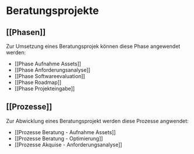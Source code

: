 # Beratungsprojekte

## [[Phasen]]

Zur Umsetzung eines Beratungsprojek können diese Phase angewendet werden:

* [[Phase Aufnahme Assets]]
* [[Phase Anforderungsanalyse]]
* [[Phase Softwareevaluation]]
* [[Phase Roadmap]]
* [[Phase Projekteingabe]]

## [[Prozesse]]

Zur Abwicklung eines Beratungsprojekt werden diese Prozesse angwendet:

* [[Prozesse Beratung - Aufnahme Assets]]
* [[Prozesse Beratung - Optimierung]]
* [[Prozesse Akquise - Anforderungsanalyse]]